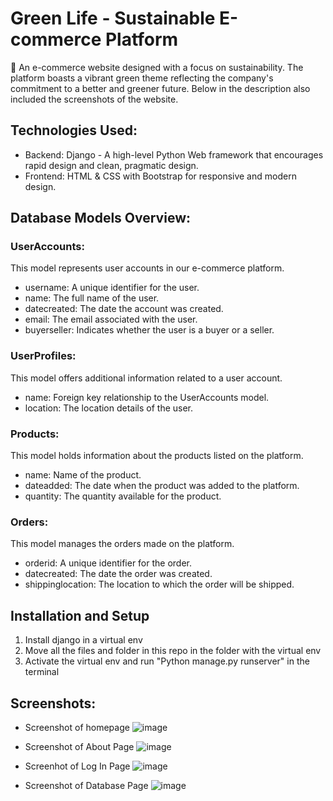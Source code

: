 # Green Life - Sustainable E-commerce Platform
🌿 An e-commerce website designed with a focus on sustainability. The platform boasts a vibrant green theme reflecting the company's commitment to a better and greener future. Below in the description also included the screenshots of the website.

## Technologies Used:
- Backend: Django - A high-level Python Web framework that encourages rapid design and clean, pragmatic design.
- Frontend: HTML & CSS with Bootstrap for responsive and modern design.

## Database Models Overview:

### UserAccounts:
This model represents user accounts in our e-commerce platform.
- username: A unique identifier for the user.
- name: The full name of the user.
- datecreated: The date the account was created.
- email: The email associated with the user.
- buyerseller: Indicates whether the user is a buyer or a seller.

### UserProfiles:
This model offers additional information related to a user account.
- name: Foreign key relationship to the UserAccounts model.
- location: The location details of the user.

### Products:
This model holds information about the products listed on the platform.
- name: Name of the product.
- dateadded: The date when the product was added to the platform.
- quantity: The quantity available for the product.

### Orders:
This model manages the orders made on the platform.
- orderid: A unique identifier for the order.
- datecreated: The date the order was created.
- shippinglocation: The location to which the order will be shipped.

## Installation and Setup
1. Install django in a virtual env
2. Move all the files and folder in this repo in the folder with the virtual env
3. Activate the virtual env and run "Python manage.py runserver" in the terminal

## Screenshots:
- Screenshot of homepage
![image](https://github.com/hilmannhilmi/greenlife-website-django/assets/133535538/26f970c9-5278-471f-95a4-0105a524a2df)

- Screenshot of About Page
![image](https://github.com/hilmannhilmi/greenlife-website-django/assets/133535538/358dd3e5-8611-4292-9d03-a440548314dc)

- Screenhot of Log In Page
![image](https://github.com/hilmannhilmi/greenlife-website-django/assets/133535538/93daf62a-9226-42e3-aba3-2cce2377b50b)

- Screenshot of Database Page
![image](https://github.com/hilmannhilmi/greenlife-website-django/assets/133535538/9a802d97-a6c1-4bf4-87b4-7e5acfaccf9f)




